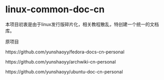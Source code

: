 # linux-common-doc-cn
本项目初衷是由于linux发行版碎片化，相关教程散乱，特创建一个统一的文档库。

原项目
<p>https://github.com/yunshaoyy/fedora-docs-cn-personal</p>
<p>https://github.com/yunshaoyy/archwiki-cn-personal</p>
<p>https://github.com/yunshaoyy/ubuntu-doc-cn-personal</p>

